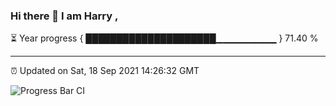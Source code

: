 ### Hi there 👋 I am Harry , 

⏳ Year progress { █████████████████████▁▁▁▁▁▁▁▁▁ } 71.40 %

---

⏰ Updated on Sat, 18 Sep 2021 14:26:32 GMT

![Progress Bar CI](https://github.com/duykhang68/duykhang68/workflows/Progress%20Bar%20CI/badge.svg)
